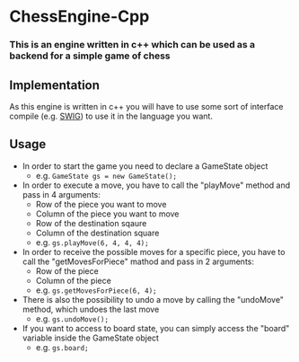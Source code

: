 # ChessEngine-Cpp

### This is an engine written in c++ which can be used as a backend for a simple game of chess 

## Implementation

As this engine is written in c++ you will have to use some sort of interface compile (e.g. [SWIG](http://www.swig.org/exec.html)) to use it in the language you want.

## Usage

-   In order to start the game you need to declare a GameState object
    -   e.g. `GameState gs = new GameState();`
-   In order to execute a move, you have to call the "playMove" method and pass in 4 arguments:
    -   Row of the piece you want to move
    -   Column of the piece you want to move
    -   Row of the destination sqaure
    -   Column of the destination square
    -   e.g. `gs.playMove(6, 4, 4, 4);`
-   In order to receive the possible moves for a specific piece, you have to call the "getMovesForPiece" mathod and pass in 2 arguments:
    -   Row of the piece
    -   Column of the piece
    -   e.g. `gs.getMovesForPiece(6, 4);`
-   There is also the possibility to undo a move by calling the "undoMove" method, which undoes the last move
    -   e.g. `gs.undoMove();`
-   If you want to access to board state, you can simply access the "board" variable inside the GameState object
    -   e.g. `gs.board;`